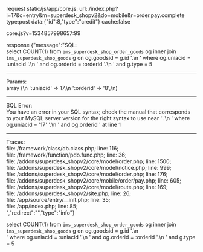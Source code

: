 request static/js/app/core.js:
url:./index.php?i=17&c=entry&m=superdesk_shopv2&do=mobile&r=order.pay.complete
type:post
data:{"id":8,"type":"credit"}
cache:false


core.js?v=1534857998657:99 

response 
{"message":"SQL: <br/> select COUNT(1)   from `ims_superdesk_shop_order_goods` og        inner join `ims_superdesk_shop_goods` g on og.goodsid = g.id '.\n            ' where og.uniacid = :uniacid  '.\n            '       and og.orderid = :orderid '.\n            '       and g.type = 5<hr/>Params: <br/>array (\n  ':uniacid' => 17,\n  ':orderid' => '8',\n)<hr/>SQL Error: <br/>You have an error in your SQL syntax; check the manual that corresponds to your MySQL server version for the right syntax to use near ''.\n            ' where og.uniacid = '17'  '.\n            '       and og.orderid ' at line 1<hr/>Traces: <br/>file: /framework/class/db.class.php; line: 116; <br />file: /framework/function/pdo.func.php; line: 36; <br />file: /addons/superdesk_shopv2/core/model/order.php; line: 1500; <br />file: /addons/superdesk_shopv2/core/model/notice.php; line: 999; <br />file: /addons/superdesk_shopv2/core/model/order.php; line: 176; <br />file: /addons/superdesk_shopv2/core/mobile/order/pay.php; line: 605; <br />file: /addons/superdesk_shopv2/core/model/route.php; line: 169; <br />file: /addons/superdesk_shopv2/site.php; line: 26; 
<br />file: /app/source/entry/__init.php; line: 35; <br />file: /app/index.php; line: 85; <br />","redirect":"","type":"info"}




select COUNT(1)   from `ims_superdesk_shop_order_goods` og        inner join `ims_superdesk_shop_goods` g on og.goodsid = g.id '.\n            
' where og.uniacid = :uniacid  '.\n            '       and og.orderid = :orderid '.\n            '       and g.type = 5